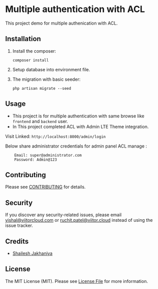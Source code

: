 # Multiple authentication with ACL 

This project demo for multiple authenication with ACL.

## Installation

1. Install the composer:
    ```shell
    composer install
    ```
2. Setup database into environment file.

3. The migration with basic seeder:
   ```
   php artisan migrate --seed
   ```
   
## Usage
- This project is for multiple authentication with same browse like ``frontend`` and ``backend`` user.
- In This project completed ACL with Admin LTE Theme integration.

Visit Linked: ```http://localhost:8000/admin/login```

Below share administrator credentials for admin panel ACL manage : 
```
    Email: super@administrator.com
    Password: Admin@123
```
## Contributing

Please see [CONTRIBUTING](CONTRIBUTING.md) for details.

## Security

If you discover any security-related issues, please email vishal@viitorcloud.com or ruchit.patel@viitor.cloud instead of using the issue tracker.

## Credits

- [Shailesh Jakhaniya](https://github.com/vcshailesh)


## License

The MIT License (MIT). Please see [License File](LICENSE.md) for more information.

